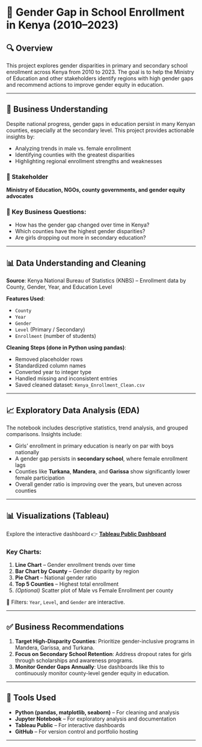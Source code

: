 
# 📘 Gender Gap in School Enrollment in Kenya (2010–2023)

## 🔍 Overview

This project explores gender disparities in primary and secondary school enrollment across Kenya from 2010 to 2023. The goal is to help the Ministry of Education and other stakeholders identify regions with high gender gaps and recommend actions to improve gender equity in education.

---

## 💼 Business Understanding

Despite national progress, gender gaps in education persist in many Kenyan counties, especially at the secondary level. This project provides actionable insights by:
- Analyzing trends in male vs. female enrollment
- Identifying counties with the greatest disparities
- Highlighting regional enrollment strengths and weaknesses

### 👤 Stakeholder
**Ministry of Education, NGOs, county governments, and gender equity advocates**

### 🧩 Key Business Questions:
- How has the gender gap changed over time in Kenya?
- Which counties have the highest gender disparities?
- Are girls dropping out more in secondary education?

---

## 📊 Data Understanding and Cleaning

**Source**: Kenya National Bureau of Statistics (KNBS) – Enrollment data by County, Gender, Year, and Education Level

**Features Used**:
- `County`
- `Year`
- `Gender`
- `Level` (Primary / Secondary)
- `Enrollment` (number of students)

**Cleaning Steps (done in Python using pandas)**:
- Removed placeholder rows
- Standardized column names
- Converted year to integer type
- Handled missing and inconsistent entries
- Saved cleaned dataset: `Kenya_Enrollment_Clean.csv`

---

## 📈 Exploratory Data Analysis (EDA)

The notebook includes descriptive statistics, trend analysis, and grouped comparisons. Insights include:

- Girls’ enrollment in primary education is nearly on par with boys nationally
- A gender gap persists in **secondary school**, where female enrollment lags
- Counties like **Turkana**, **Mandera**, and **Garissa** show significantly lower female participation
- Overall gender ratio is improving over the years, but uneven across counties

---

## 📊 Visualizations (Tableau)

Explore the interactive dashboard 👉 [**Tableau Public Dashboard**](https://public.tableau.com/app/profile/YOUR_LINK)

### Key Charts:
1. **Line Chart** – Gender enrollment trends over time
2. **Bar Chart by County** – Gender disparity by region
3. **Pie Chart** – National gender ratio
4. **Top 5 Counties** – Highest total enrollment
5. *(Optional)* Scatter plot of Male vs Female Enrollment per county

🧩 Filters: `Year`, `Level`, and `Gender` are interactive.

---

## ✅ Business Recommendations

1. **Target High-Disparity Counties**: Prioritize gender-inclusive programs in Mandera, Garissa, and Turkana.
2. **Focus on Secondary School Retention**: Address dropout rates for girls through scholarships and awareness programs.
3. **Monitor Gender Gaps Annually**: Use dashboards like this to continuously monitor county-level gender equity in education.

---

## 🧪 Tools Used
- **Python (pandas, matplotlib, seaborn)** – For cleaning and analysis
- **Jupyter Notebook** – For exploratory analysis and documentation
- **Tableau Public** – For interactive dashboards
- **GitHub** – For version control and portfolio hosting

---



